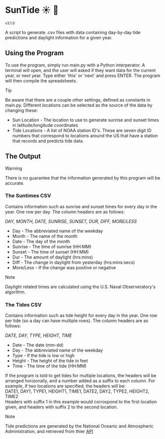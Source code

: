 # SunTide  :sunny: :ocean:  
<sup> v3.1.0 </sup>  
  
A script to generate .csv files with data containing day-by-day tide predictions and daylight information for a given year.  
  
  
## Using the Program
To use the program, simply run main.py with a Python interperator. A terminal will open, and the user will asked if they want data for the current year, or next year. Type either 'this' or 'next' and press ENTER. The program will then compile the spreadsheets.  
> [!TIP]
> Be aware that there are a couple other settings, defined as constants in main.py. Different locations can be selected as the source of the data by changing these:
> - Sun Location - The location to use to generate sunrise and sunset times in latitude/longitude coordinates
> - Tide Locations - A list of NOAA station ID's. These are seven digit ID numbers that correspond to locations around the US that have a station that records and predicts tide data.  
  
  
## The Output  
> [!WARNING]
> There is no guarantee that the information generated by this program will be accurate.
   
### The Suntimes CSV
Contains information such as sunrise and sunset times for every day in the year.
One row per day. The column headers are as follows:  
  
*DAY, MONTH, DATE, SUNRISE, SUNSET, DUR, DIFF, MORE/LESS*  
- Day - The abbreviated name of the weekday  
- Month - The name of the month  
- Date - The day of the month  
- Sunrise - The time of sunrise (HH:MM)  
- Sunset - The time of sunset (HH:MM)  
- Dur - The amount of daylight (hrs:mins)  
- Diff - The change in daylight from yesterday (hrs:mins:secs)
- More/Less - If the change was positive or negative  
> [!NOTE]
> Daylight related times are calculated using the U.S. Naval Observeratory's algorithm.
  
### The Tides CSV
Contains information such as tide height for every day in the year.
One row per tide (so a day can have multiple rows). The column headers are as follows:  
  
*DATE, DAY, TYPE, HEIGHT, TIME*  
- Date - The date (mm-dd)  
- Day - The abbreviated name of the weekday  
- Type - If the tide is low or high  
- Height - The height of the tide in feet  
- Time - The time of the tide (HH:MM)  

If the program is told to get tides for multiple locations, the headers will be arranged horizonally, and a number added as a suffix to each column. For example, if two locations are specified, the headers will be:  
DATE1, DAY1, TYPE1, HEIGHT1, TIME1, DATE2, DAY2, TYPE2, HEIGHT2, TIME2  
Headers with suffix 1 in this example would corrospond to the first location given, and headers with suffix 2 to the second location.  
> [!NOTE]
> Tide predictions are generated by the National Oceanic and Atmospheric Administration, and retrieved from thier [API](https://api.tidesandcurrents.noaa.gov/api/prod/)
